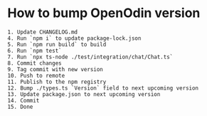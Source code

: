 # How to bump OpenOdin version

    1. Update CHANGELOG.md
    4. Run `npm i` to update package-lock.json
    5. Run `npm run build` to build
    6. Run `npm test`
    7. Run `npx ts-node ./test/integration/chat/Chat.ts`
    8. Commit changes
    9. Tag commit with new version
    10. Push to remote
    11. Publish to the npm registry
    12. Bump ./types.ts `Version` field to next upcoming version
    13. Update package.json to next upcoming version
    14. Commit
    15. Done

